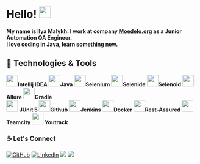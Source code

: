 # Hello! <img src="https://raw.githubusercontent.com/MartinHeinz/MartinHeinz/master/wave.gif" width="30px">

**My name is Ilya Malykh. I work at company [Moedelo.org](https://www.moedelo.org) as a Junior Automation QA Engineer.**  
**I love coding in Java, learn something new.**

## 🔧 Technologies & Tools 
<img src="https://starchenkov.pro/qa-guru/img/skills/Intelij_IDEA.svg" width="30px">**Intellij IDEA** <img src="https://starchenkov.pro/qa-guru/img/skills/Java.svg" width="30px">**Java** <img src="https://starchenkov.pro/qa-guru/img/skills/Selenium.svg" width="30px">**Selenium** <img src="https://starchenkov.pro/qa-guru/img/skills/Selenide.svg" width="30px">**Selenide** <img src="https://starchenkov.pro/qa-guru/img/skills/Selenoid.svg" width="30px">**Selenoid** <img src="https://starchenkov.pro/qa-guru/img/skills/Allure_Report.svg" width="30px">**Allure** <img src="https://starchenkov.pro/qa-guru/img/skills/Gradle.svg" width="30px">**Gradle**   
<img src="https://starchenkov.pro/qa-guru/img/skills/JUnit5.svg" width="30px"> **JUnit 5 <img src="https://starchenkov.pro/qa-guru/img/skills/Github.svg" width="30px">Github <img src="https://starchenkov.pro/qa-guru/img/skills/Jenkins.svg" width="30px">Jenkins <img src="https://starchenkov.pro/qa-guru/img/skills/Docker.svg" width="30px">Docker <img src="https://starchenkov.pro/qa-guru/img/skills/Rest-Assured.svg" width="30px">Rest-Assured <img src="https://upload.wikimedia.org/wikipedia/commons/8/86/Teamcity_Logo.png" width="30px">Teamcity <img src="https://www.vhv.rs/dpng/d/120-1207745_transparent-past-due-png-youtrack-icon-png-download.png" width="30px"> Youtrack** 

### :coffee: Let's Connect 
<p align="left">
	<a href="https://github.com/ferras777"><img src="https://img.icons8.com/bubbles/50/000000/github.png" alt="GitHub" target="_blank"/></a>
	<a href="https://www.linkedin.com/in/ilyamalykh/"><img src="https://img.icons8.com/bubbles/50/000000/linkedin.png" alt="LinkedIn" target="_blank"/></a>
	<a href="https://vk.com/joshuajames"><img src="https://img.icons8.com/bubbles/50/000000/vk-com.png" target="_blank"/></a>
	<a href="https://t.me/ilyaMalykh"><img src="https://img.icons8.com/bubbles/50/000000/telegram-app.png" target="_blank"/></a>
</p>
